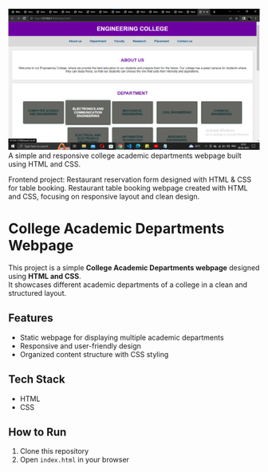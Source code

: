 ![image alt](https://github.com/Pravink12/College_Management_System/blob/c4009e74a3b02841f027e5f734dd55c1059161ac/3.png)
A simple and responsive college academic departments webpage built using HTML and CSS.

Frontend project: Restaurant reservation form designed with HTML & CSS for table booking.
Restaurant table booking webpage created with HTML and CSS, focusing on responsive layout and clean design.

# College Academic Departments Webpage

This project is a simple **College Academic Departments webpage** designed using **HTML and CSS**.  
It showcases different academic departments of a college in a clean and structured layout.  

## Features
- Static webpage for displaying multiple academic departments  
- Responsive and user-friendly design  
- Organized content structure with CSS styling  

## Tech Stack
- HTML  
- CSS  

## How to Run
1. Clone this repository  
2. Open `index.html` in your browser  
